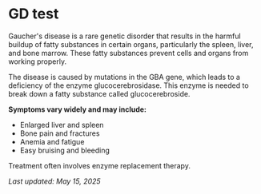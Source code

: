 # GD test

Gaucher's disease is a rare genetic disorder that results in the harmful buildup of fatty substances in certain organs, particularly the spleen, liver, and bone marrow. These fatty substances prevent cells and organs from working properly.

The disease is caused by mutations in the GBA gene, which leads to a deficiency of the enzyme glucocerebrosidase. This enzyme is needed to break down a fatty substance called glucocerebroside.

**Symptoms vary widely and may include:**
- Enlarged liver and spleen
- Bone pain and fractures
- Anemia and fatigue
- Easy bruising and bleeding

Treatment often involves enzyme replacement therapy.

*Last updated: May 15, 2025* 